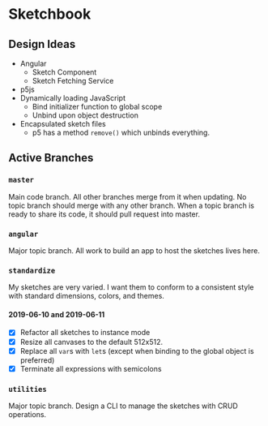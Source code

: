 # Sketchbook

## Design Ideas

- Angular
  - Sketch Component
  - Sketch Fetching Service
- p5js
- Dynamically loading JavaScript
  - Bind initializer function to global scope
  - Unbind upon object destruction
- Encapsulated sketch files
  - p5 has a method `remove()` which unbinds everything.

## Active Branches

### `master`

Main code branch. All other branches merge from it when updating. No topic branch should merge with any other branch. When a topic branch is ready to share its code, it should pull request into master.

### `angular`

Major topic branch. All work to build an app to host the sketches lives here.

### `standardize`

My sketches are very varied. I want them to conform to a consistent style with standard dimensions, colors, and themes.

#### 2019-06-10 and 2019-06-11

- [x] Refactor all sketches to instance mode
- [x] Resize all canvases to the default 512x512.
- [x] Replace all `var`s with `let`s (except when binding to the global object is preferred)
- [x] Terminate all expressions with semicolons

### `utilities`

Major topic branch. Design a CLI to manage the sketches with CRUD operations.
